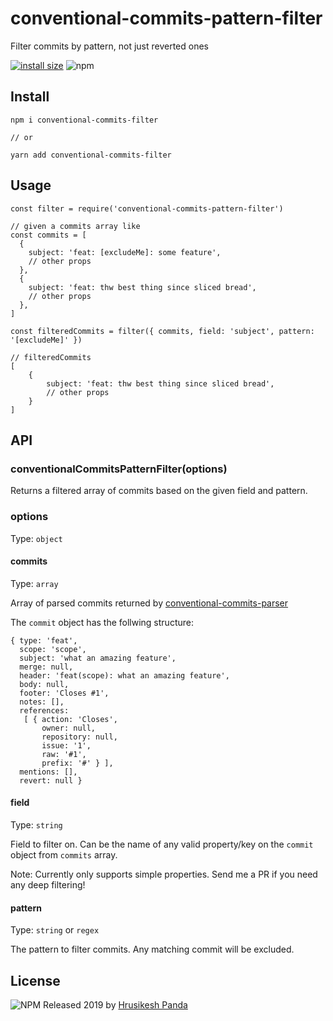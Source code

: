 # conventional-commits-pattern-filter

Filter commits by pattern, not just reverted ones

[![install size](https://packagephobia.now.sh/badge?p=conventional-commits-pattern-filter)](https://packagephobia.now.sh/result?p=conventional-commits-pattern-filter) ![npm](https://img.shields.io/npm/v/conventional-commits-pattern-filter.svg)

## Install

```
npm i conventional-commits-filter

// or

yarn add conventional-commits-filter
```

## Usage

```
const filter = require('conventional-commits-pattern-filter')

// given a commits array like
const commits = [
  {
    subject: 'feat: [excludeMe]: some feature',
    // other props
  },
  {
    subject: 'feat: thw best thing since sliced bread',
    // other props
  },
]

const filteredCommits = filter({ commits, field: 'subject', pattern: '[excludeMe]' })

// filteredCommits
[
    {
        subject: 'feat: thw best thing since sliced bread',
        // other props
    }
]
```

## API

### conventionalCommitsPatternFilter(options)

Returns a filtered array of commits based on the given field and pattern.

### options

Type: `object`

#### commits

Type: `array`

Array of parsed commits returned by [conventional-commits-parser](https://www.npmjs.com/package/conventional-commits-parser)

The `commit` object has the follwing structure:

```
{ type: 'feat',
  scope: 'scope',
  subject: 'what an amazing feature',
  merge: null,
  header: 'feat(scope): what an amazing feature',
  body: null,
  footer: 'Closes #1',
  notes: [],
  references:
   [ { action: 'Closes',
       owner: null,
       repository: null,
       issue: '1',
       raw: '#1',
       prefix: '#' } ],
  mentions: [],
  revert: null }
```

#### field

Type: `string`

Field to filter on. Can be the name of any valid property/key on the `commit` object from `commits` array.

Note: Currently only supports simple properties. Send me a PR if you need any deep filtering!

#### pattern

Type: `string` or `regex`

The pattern to filter commits. Any matching commit will be excluded.

## License

![NPM](https://img.shields.io/npm/l/conventional-commits-pattern-filter.svg)
Released 2019 by [Hrusikesh Panda](https://github.com/mrchief)
